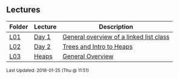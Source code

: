 ## Lectures
| Folder | Lecture | Description|
 | ------------|------------|------------|
 | [L01](L01) | [ Day 1 ]([L01](L01)) | [ General overview of a linked list class]([L01](L01)) |
 | [L02](L02) | [ Day 2 ]([L02](L02)) | [ Trees and Intro to Heaps]([L02](L02)) |
 | [L03](L03) | [ Heaps ]([L03](L03)) | [ General Overview]([L03](L03)) |

<sup>Last Updated: 2018-01-25 (Thu @ 11:51)</sup>